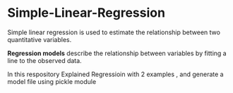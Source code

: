 # Simple-Linear-Regression
Simple linear regression is used to estimate the relationship between two quantitative variables. 

**Regression models** describe the relationship between variables by fitting a line to the observed data.

In this respository Explained Regressioin with 2 examples , and generate a model file using pickle module